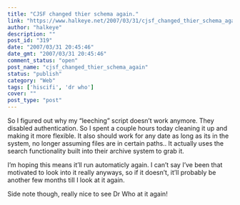 ```yaml
---
title: "CJSF changed thier schema again."
link: "https://www.halkeye.net/2007/03/31/cjsf_changed_thier_schema_again/"
author: "halkeye"
description: ""
post_id: "319"
date: "2007/03/31 20:45:46"
date_gmt: "2007/03/31 20:45:46"
comment_status: "open"
post_name: "cjsf_changed_thier_schema_again"
status: "publish"
category: "Web"
tags: ['hiscifi', 'dr who']
cover: ""
post_type: "post"
---
```


So I figured out why my “leeching” script doesn’t work anymore. They disabled authentication. So I spent a couple hours today cleaning it up and making it more flexible. It also should work for any date as long as its in the system, no longer assuming files are in certain paths.. It actually uses the search functionality built into their archive system to grab it.




I’m hoping this means it’ll run automaticly again. I can’t say I’ve been that motivated to look into it really anyways, so if it doesn’t, it’ll probably be another few months till I look at it again.




Side note though, really nice to see Dr Who at it again!
